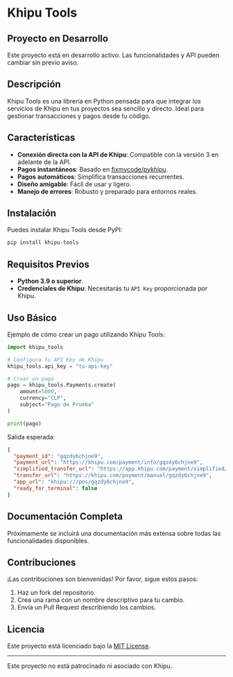 # Khipu Tools

## Proyecto en Desarrollo

Este proyecto está en desarrollo activo. Las funcionalidades y API pueden cambiar sin previo aviso.

## Descripción

Khipu Tools es una librería en Python pensada para que integrar los servicios de Khipu en tus proyectos sea sencillo y directo. Ideal para gestionar transacciones y pagos desde tu código.

## Características

- **Conexión directa con la API de Khipu**: Compatible con la versión 3 en adelante de la API.
- **Pagos instantáneos**: Basado en [fixmycode/pykhipu](https://github.com/fixmycode/pykhipu).
- **Pagos automáticos**: Simplifica transacciones recurrentes.
- **Diseño amigable**: Fácil de usar y ligero.
- **Manejo de errores**: Robusto y preparado para entornos reales.

## Instalación

Puedes instalar Khipu Tools desde PyPI:

```bash
pip install khipu-tools
```

## Requisitos Previos

- **Python 3.9 o superior**.
- **Credenciales de Khipu**: Necesitarás tu `API Key` proporcionada por Khipu.

## Uso Básico

Ejemplo de cómo crear un pago utilizando Khipu Tools:

```python
import khipu_tools

# Configura tu API Key de Khipu
khipu_tools.api_key = "tu-api-key"

# Crear un pago
pago = khipu_tools.Payments.create(
    amount=5000,
    currency="CLP",
    subject="Pago de Prueba"
)

print(pago)
```

Salida esperada:

```json
{
  "payment_id": "gqzdy6chjne9",
  "payment_url": "https://khipu.com/payment/info/gqzdy6chjne9",
  "simplified_transfer_url": "https://app.khipu.com/payment/simplified/gqzdy6chjne9",
  "transfer_url": "https://khipu.com/payment/manual/gqzdy6chjne9",
  "app_url": "khipu:///pos/gqzdy6chjne9",
  "ready_for_terminal": false
}
```

## Documentación Completa

Próximamente se incluirá una documentación más extensa sobre todas las funcionalidades disponibles.

## Contribuciones

¡Las contribuciones son bienvenidas! Por favor, sigue estos pasos:

1. Haz un fork del repositorio.
2. Crea una rama con un nombre descriptivo para tu cambio.
3. Envía un Pull Request describiendo los cambios.

## Licencia

Este proyecto está licenciado bajo la [MIT License](LICENSE).

---

Este proyecto no está patrocinado ni asociado con Khipu.
